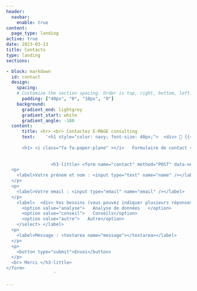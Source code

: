 ```yaml
---
header:
  navbar:
    enable: true
content: 
  page_type: landing
active: true
date: 2023-03-13
title: Contacts
type: landing
sections:

- block: markdown
  id: contact
  design: 
    spacing:
    # Customize the section spacing. Order is top, right, bottom, left.
      padding: ["40px", "0", "10px", "0"] 
    background:
      gradient_end: lightgrey 
      gradient_start: white
      gradient_angle: -180
  content:
      title: <hr> <br> Contactez E-MAGE consulting 
      text:    '<h1 style="color: navy; font-size: 40px;">  <div> 📧 {{< global_param "email" >}} </div> </h1> 
      
      <h1> <i class="fa fa-paper-plane" ></i>   Formulaire de contact </h1>
      
                 
                 <h3-little> <form name="contact" method="POST" data-netlify="true">
  <p>
    <label>Votre prénom et nom : <input type="text" name="name" /></label>
  </p>
  <p>
    <label>Votre email : <input type="email" name="email" /></label>
  </p> 
    <label>  <div> Vos besoins (vous pouvez indiquer plusieurs réponses<br> en maintenant "ctrl") : </div> <select name="role[]" multiple>
      <option value="analyse">   Analyse de données   </option>
      <option value="conseil">   Conseils</option>
      <option value="autre">   Autre</option>
    </select> </label> 
  <p>
    <label>Message : <textarea name="message"></textarea></label>
  </p>
  <p>
    <button type="submit">Envoi</button>
  </p>
  <br> Merci </h3-little>
</form>
                  '
 
--- 
```

  
           